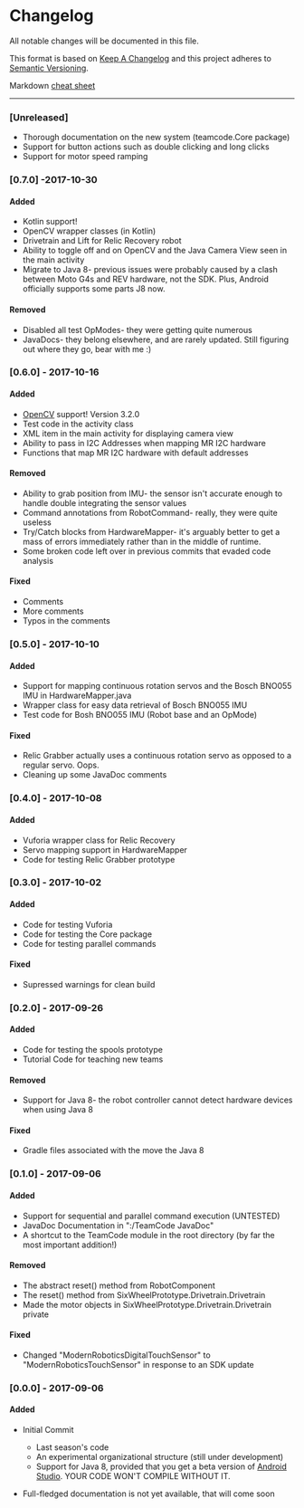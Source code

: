 # Changelog

All notable changes will be documented in this file.

This format is based on [Keep A Changelog](http://keepachangelog.com/en/1.0.0/)
and this project adheres to [Semantic Versioning](http://semver.org/).

Markdown [cheat sheet](https://github.com/adam-p/markdown-here/wiki/Markdown-Cheatsheet)

---


### [Unreleased]
- Thorough documentation on the new system (teamcode.Core package)
- Support for button actions such as double clicking and long clicks
- Support for motor speed ramping


### [0.7.0] -2017-10-30
#### Added
- Kotlin support!
- OpenCV wrapper classes (in Kotlin)
- Drivetrain and Lift for Relic Recovery robot
- Ability to toggle off and on OpenCV and the Java Camera View seen in the main activity
- Migrate to Java 8- previous issues were probably caused by a clash between Moto G4s and REV hardware, not the SDK. Plus, Android officially supports some parts J8 now.

#### Removed
- Disabled all test OpModes- they were getting quite numerous
- JavaDocs- they belong elsewhere, and are rarely updated. Still figuring out where they go, bear with me :)


### [0.6.0] - 2017-10-16
#### Added
- [OpenCV](https://opencv.org/) support! Version 3.2.0
- Test code in the activity class
- XML item in the main activity for displaying camera view
- Ability to pass in I2C Addresses when mapping MR I2C hardware
- Functions that map MR I2C hardware with default addresses

#### Removed
- Ability to grab position from IMU- the sensor isn't accurate enough to handle double integrating the sensor values
- Command annotations from RobotCommand- really, they were quite useless
- Try/Catch blocks from HardwareMapper- it's arguably better to get a mass of errors immediately rather than in the middle of runtime.
- Some broken code left over in previous commits that evaded code analysis

#### Fixed
- Comments
- More comments
- Typos in the comments

### [0.5.0] - 2017-10-10
#### Added
- Support for mapping continuous rotation servos and the Bosch BNO055 IMU in HardwareMapper.java
- Wrapper class for easy data retrieval of Bosch BNO055 IMU
- Test code for Bosh BNO055 IMU (Robot base and an OpMode)
#### Fixed
- Relic Grabber actually uses a continuous rotation servo as opposed to a regular servo. Oops.
- Cleaning up some JavaDoc comments

### [0.4.0] - 2017-10-08
#### Added
- Vuforia wrapper class for Relic Recovery
- Servo mapping support in HardwareMapper
- Code for testing Relic Grabber prototype

### [0.3.0] - 2017-10-02
#### Added
- Code for testing Vuforia
- Code for testing the Core package
- Code for testing parallel commands
#### Fixed
- Supressed warnings for clean build

### [0.2.0] - 2017-09-26
#### Added
- Code for testing the spools prototype
- Tutorial Code for teaching new teams
#### Removed
- Support for Java 8- the robot controller cannot detect hardware devices when using Java 8
#### Fixed
- Gradle files associated with the move the Java 8

### [0.1.0] - 2017-09-06
#### Added
- Support for sequential and parallel command execution (UNTESTED)
- JavaDoc Documentation  in ":/TeamCode JavaDoc"
- A shortcut to the TeamCode module in the root directory (by far the
most important addition!)
#### Removed
- The abstract reset() method from RobotComponent
- The reset() method from SixWheelPrototype.Drivetrain.Drivetrain
- Made the motor objects in SixWheelPrototype.Drivetrain.Drivetrain private
#### Fixed
- Changed "ModernRoboticsDigitalTouchSensor" to "ModernRoboticsTouchSensor"
in response to an SDK update

### [0.0.0] - 2017-09-06
#### Added
- Initial Commit

    - Last season's code
    - An experimental organizational structure (still under development)
    - Support for Java 8, provided that you get a beta version of
    [Android Studio](https://developer.android.com/studio/preview/index.html).
    YOUR CODE WON'T COMPILE WITHOUT IT.
- Full-fledged documentation is not yet available, that will come soon
